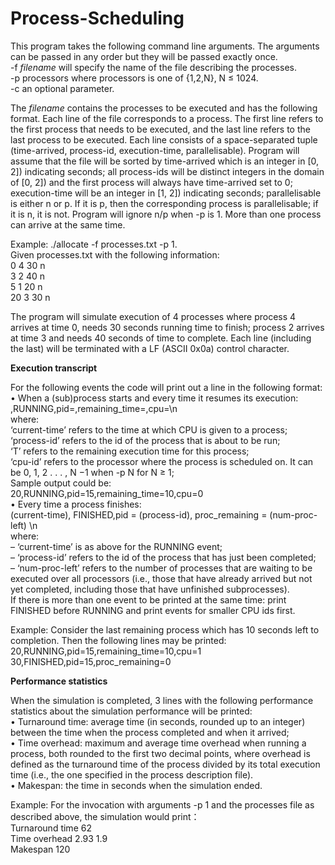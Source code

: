 # Process-Scheduling

This program takes the following command line arguments. The arguments can be passed in any order but they will be passed exactly once.  
-f *filename* will specify the name of the file describing the processes.  
-p processors where processors is one of {1,2,N}, N ≤ 1024.  
-c an optional parameter.  
  
The *filename* contains the processes to be executed and has the following format. Each line of the file corresponds to a process. The first line refers to the first process that needs to be executed, and the last line refers to the last process to be executed. Each line consists of a space-separated tuple (time-arrived, process-id, execution-time, parallelisable). Program will assume that the file will be sorted by time-arrived which is an integer in [0, 2]) indicating seconds; all process-ids will be distinct integers in the domain of [0, 2]) and the first process will always have time-arrived set to 0; execution-time will be an integer in [1, 2]) indicating seconds; parallelisable is either n or p. If it is p, then the corresponding process is parallelisable; if it is n, it is not. Program will ignore n/p when -p is 1. More than one process can arrive at the same time.  
  
Example: ./allocate -f processes.txt -p 1.  
Given processes.txt with the following information:  
0 4 30 n  
3 2 40 n  
5 1 20 n  
20 3 30 n  
  
The program will simulate execution of 4 processes where process 4 arrives at time 0, needs 30 seconds running time to finish; process 2 arrives at time 3 and needs 40 seconds of time to complete. Each line (including the last) will be terminated with a LF (ASCII 0x0a) control character.  
  
**Execution transcript**  
  
For the following events the code will print out a line in the following format:  
• When a (sub)process starts and every time it resumes its execution: <current-time>,RUNNING,pid=<process id>,remaining_time=<T>,cpu=<cpu-id>\n  
where:  
‘current-time’ refers to the time at which CPU is given to a process;  
‘process-id’ refers to the id of the process that is about to be run;  
‘T’ refers to the remaining execution time for this process;  
‘cpu-id’ refers to the processor where the process is scheduled on. It can be 0, 1, 2 . . . , N −1 when
-p N for N ≥ 1;  
Sample output could be:  
20,RUNNING,pid=15,remaining_time=10,cpu=0  
• Every time a process finishes:  
(current-time), FINISHED,pid = (process-id), proc_remaining = (num-proc-left) \n  
where:  
– ‘current-time’ is as above for the RUNNING event;  
– ‘process-id’ refers to the id of the process that has just been completed;  
– ‘num-proc-left’ refers to the number of processes that are waiting to be executed over all processors (i.e., those that have already arrived but not yet completed, including those that have unfinished subprocesses).  
If there is more than one event to be printed at the same time: print FINISHED before RUNNING and print events for smaller CPU ids first.  
  
Example: Consider the last remaining process which has 10 seconds left to completion. Then the following lines may be printed:  
20,RUNNING,pid=15,remaining_time=10,cpu=1  
30,FINISHED,pid=15,proc_remaining=0  
  
  
**Performance statistics**  
  
When the simulation is completed, 3 lines with the following performance statistics about the simulation performance will be printed:  
• Turnaround time: average time (in seconds, rounded up to an integer) between the time when the process completed and when it arrived;  
• Time overhead: maximum and average time overhead when running a process, both rounded to the first two decimal points, where overhead is defined as the turnaround time of the process divided by its total execution time (i.e., the one specified in the process description file).  
• Makespan: the time in seconds when the simulation ended. 
  
Example: For the invocation with arguments -p 1 and the processes file as described above, the simulation would print：  
Turnaround time 62  
Time overhead 2.93 1.9  
Makespan 120  
